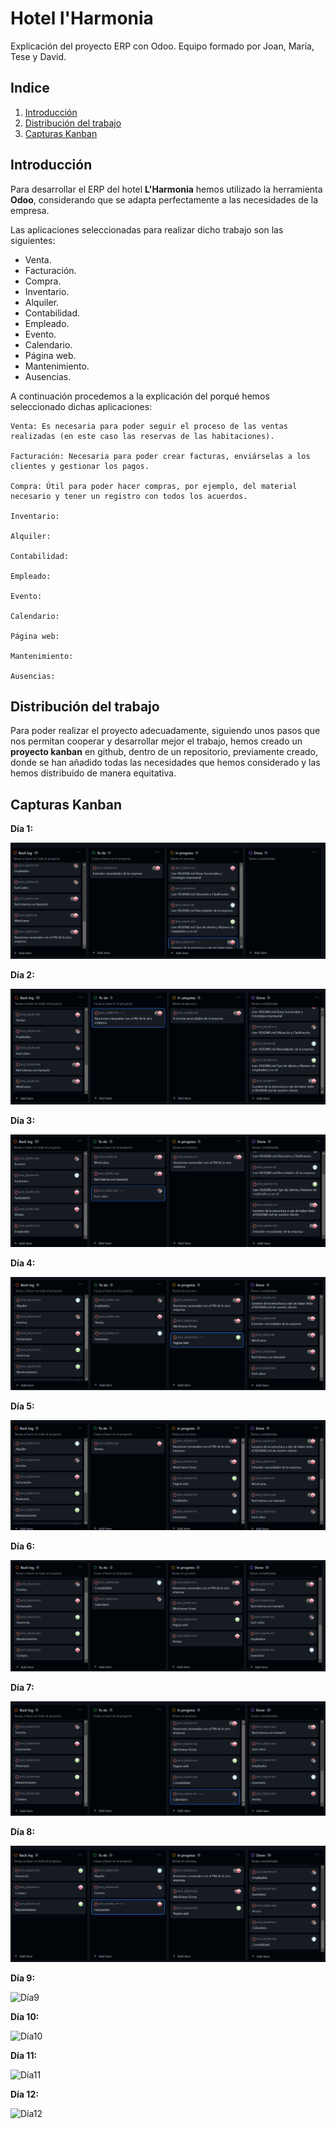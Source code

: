 # Hotel l'Harmonia

Explicación del proyecto ERP con Odoo. Equipo formado por Joan, María, Tese y David.

## Indice

1. [Introducción](#id1)
2. [Distribución del trabajo](#id2)
3. [Capturas Kanban](#id3)

## Introducción<a name="id1"></a>

Para desarrollar el ERP del hotel **L'Harmonia** hemos utilizado la herramienta **Odoo**, considerando que se adapta perfectamente a las necesidades de la empresa.

Las aplicaciones seleccionadas para realizar dicho trabajo son las siguientes:

- Venta.
- Facturación.
- Compra.
- Inventario.
- Alquiler.
- Contabilidad.
- Empleado.
- Evento.
- Calendario.
- Página web.
- Mantenimiento.
- Ausencias.

A continuación procedemos a la explicación del porqué hemos seleccionado dichas aplicaciones:

    Venta: Es necesaria para poder seguir el proceso de las ventas realizadas (en este caso las reservas de las habitaciones).

    Facturación: Necesaria para poder crear facturas, enviárselas a los clientes y gestionar los pagos.

    Compra: Útil para poder hacer compras, por ejemplo, del material necesario y tener un registro con todos los acuerdos.

    Inventario:

    Alquiler:

    Contabilidad:

    Empleado:

    Evento:

    Calendario:

    Página web:

    Mantenimiento:

    Ausencias:

## Distribución del trabajo<a name="id2"></a>

Para poder realizar el proyecto adecuadamente, siguiendo unos pasos que nos permitan cooperar y desarrollar mejor el trabajo, hemos creado un **proyecto kanban** en github, dentro de un repositorio, previamente creado, donde se han añadido todas las necesidades que hemos considerado y las hemos distribuido de manera equitativa.

## Capturas Kanban<a name="id3"></a>

**Día 1:** 

![Día1](/img/Dia-1.png)

**Día 2:**

![Día2](/img/Dia-2.png)

**Día 3:**

![Día3](/img/Dia-3.png)

**Día 4:**

![Día4](/img/Dia-4.png)

**Día 5:**

![Día5](/img/Dia-5.png)

**Día 6:**

![Día6](/img/Dia-6.png)

**Día 7:**

![Día7](/img/Dia-7.png)

**Día 8:**

![Día8](/img/Dia-8.png)

**Día 9:**

![Día9](/M10_GRUPH//img/Dia-9.png)

**Día 10:**

![Día10](/M10_GRUPH//img/Dia-10.png)

**Día 11:**

![Día11](/M10_GRUPH//img/Dia-11.png)

**Día 12:**

![Día12](/M10_GRUPH//img/Dia-12.png)
